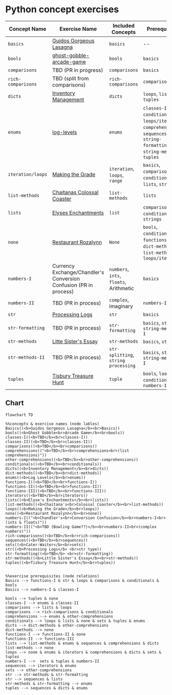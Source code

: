 # Python concept exercises

| **Concept Name**   | **Exercise Name**                                                                                                                      | **Included Concepts**                   | **Prerequisites**                                                                                                              |
| ------------------ | -------------------------------------------------------------------------------------------------------------------------------------- | --------------------------------------- | ------------------------------------------------------------------------------------------------------------------------------ |
| `basics`           | [Guidos Gorgeous Lasagna](https://github.com/exercism/v3/tree/master/languages/python/exercises/concept/guidos-gorgeous-lasagna)       | `basics`                                | --                                                                                                                             |
| `bools`            | [ghost-gobble-arcade-game](https://github.com/exercism/v3/tree/master/languages/python/exercises/concept/ghost-gobble-arcade-game)     | `bools`                                 | `basics`                                                                                                                       |
| `comparisons`      | TBD (PR in progress)                                                                                                                   | `comparisons`                           | `basics`                                                                                                                       |
| `rich-comparisons` | TBD (split from comparisons)                                                                                                           | `rich-comparisons`                      | `comparisons`                                                                                                                  |
| `dicts`            | [Inventory Management](https://github.com/exercism/v3/tree/master/languages/python/exercises/concept/inventory-management)             | `dicts`                                 | `loops`, `lists`, `tuples`                                                                                                     |
| `enums`            | [log-levels](https://github.com/exercism/v3/tree/master/languages/python/exercises/concept/log-levels)                                 | `enums`                                 | `classes-I`, `conditionals`, `loops/iteration`, `comprehensions`, `sequences`, `string-formatting`, `string-methods`, `tuples` |
| `iteration/loops`  | [Making the Grade](https://github.com/exercism/v3/tree/master/languages/python/exercises/concept/making-the-grade)                     | `iteration`, `loops`, `range`           | `basics`, `comparisons`, `conditionals`, `lists`, `strings`                                                                    |
| `list-methods`     | [Chaitanas Colossal Coaster](https://github.com/exercism/v3/tree/master/languages/python/exercises/concept/chaitanas-colossal-coaster) | `list-methods`                          | `lists`                                                                                                                        |
| `lists`            | [Elyses Enchantments](https://github.com/exercism/v3/tree/master/languages/python/exercises/concept/elyses-enchantments)               | `list`                                  | `comparisons`, `conditionals`, `strings`                                                                                       |
| `none`             | [Restaurant Rozalynn](https://github.com/exercism/v3/tree/master/languages/python/exercises/concept/restaurant-rozalynn)               | `None`                                  | `bools`, `conditionals`, `functions-I`, `dict-methods`, `list-methods`, `loops/iteration`                                      |
| `numbers-I`        | Currency Exchange/Chandler's Conversion Confusion (PR in process)                                                                      | `numbers`, `ints`, `floats`, Arithmetic | `basics`                                                                                                                       |
| `numbers-II`       | TBD (PR in process)                                                                                                                    | `complex`, imaginary                    | `numbers-I`                                                                                                                    |
| `str`              | [Processing Logs](https://github.com/exercism/v3/tree/master/languages/python/exercises/concept/processing-logs)                       | `str`                                   | `basics`                                                                                                                       |
| `str-formatting`   | TBD (PR in process)                                                                                                                    | `str-formatting`                        | `basics`, `strings`, `string-methods-I`                                                                                        |
| `str-methods`      | [Litte Sister's Essay](https://github.com/exercism/v3/tree/master/languages/python/exercises/concept/little-sisters-essay)             | `str-methods`                           | `basics`, `strings`                                                                                                            |
| `str-methods-II`   | TBD (PR in process)                                                                                                                    | `str-splitting`, `string processing`    | `basics`, `strings`, `string-methods-I`                                                                                        |
| `tuples`           | [Tisbury Treasure Hunt](https://github.com/exercism/v3/tree/master/languages/python/exercises/concept/tisbury-treasure-hunt)           | `tuple`                                 | `bools`, `loops`, `conditionals`, `numbers-I`                                                                                  |

## Chart

```mermaid
flowchart TD

%%concepts & exercise names (node lables)
Basics((<b>Guidos Gorgeous Lasagna</b><br>Basics))
bools((<b>Ghost Gobble<br>Arcade Game</b><br>bools))
classes-I((<b>TBD</b><br>classes-I))
classes-II((<b>TBD</b><br>classes-II))
comparisons((<b>TBD</b><br>comparisons))
comprehensions(("<b>TBD</b><br>comprehensions<br>(list comprehensions)"))
other-comprehensions((<b>TBD</b><br>other-comprehensions))
conditionals((<b>TBD</b><br>conditionals))
dicts((<b>Inventory Management</b><br>dicts))
dict-methods((<b>TBD</b><br>dict-methods))
enums((<b>Log Levels</b><br>enums))
functions-I((<b>TBD</b><br>functions-I))
functions-II((<b>TBD</b><br>functions-II))
functions-III((<b>TBD</b><br>functions-III))
iterators((<b>TBD</b><br>iterators))
lists((<b>Elyse's Enchantments</b><br>lists))
list-methods((<b>Chaitana's<br>Colossal Coaster</b><br>list-methods))
loops((<b>Making the Grade</b><br>loops))
none((<b>Restaurant Rozalynn</b><br>none))
numbers-I(("<b>Chandler's<br>Conversion Confusion</b><br>numbers-I<br>(ints & floats)"))
numbers-II(("<b>TBD (Bowling Game??)</b><br>numbers-II<br>(complex numbers)"))
rich-comparisons((<b>TBD</b><br>rich-comparisons))
sequences((<b>TBD</b><br>sequences))
sets((<b>Cater-Waiter</b><br>sets))
str((<b>Processing Logs</b> <br>str type))
str-formatting((<b>TBD</b> <br>str-formatting))
str-methods((<b>Little Sister's Essay</b><br>str-methods))
tuples((<b>Tisbury Treasure Hunt</b><br>tuples))


%%exercise prerequisites (node relations)
Basics --> functions-I & str & loops & comparisons & conditionals & bools
Basics --> numbers-I & classes-I

bools --> tuples & none
classes-I --> enums & classes-II
comparisons --> lists & loops
comparisons --> rich-comparisons & conditionals
comprehensions --> enums & other-comprehensions
conditionals --> loops & lists & none & sets & tuples & enums
dicts --> dict-methods & other-comprehensions
dict-methods --> none
functions-I --> functions-II & none
functions-II --> functions-III
lists --> list-methods & enums & sequences & comprehensions & dicts
list-methods --> none
loops --> none & enums & iterators & comprehensions & dicts & sets & tuples
numbers-I -->  sets & tuples & numbers-II
sequences --> iterators & enums
sets --> other-comprehensions
str --> str-methods & str-formatting
str --> sequences & lists
str-methods & str-formatting --> enums
tuples --> sequences & dicts & enums
```
